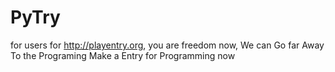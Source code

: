 # PyTry
for users for http://playentry.org, you are freedom now, We can Go far Away To the Programing Make a Entry for Programming now

